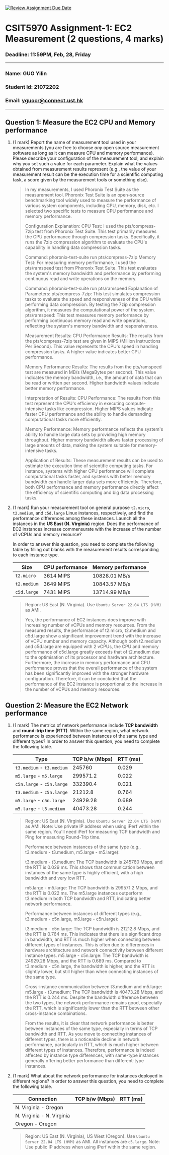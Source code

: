 [![Review Assignment Due Date](https://classroom.github.com/assets/deadline-readme-button-22041afd0340ce965d47ae6ef1cefeee28c7c493a6346c4f15d667ab976d596c.svg)](https://classroom.github.com/a/IAASVEAZ)
# CSIT5970 Assignment-1: EC2 Measurement (2 questions, 4 marks)

### Deadline: 11:59PM, Feb, 28, Friday

---

### Name: GUO Yilin
### Student Id: 21072202
### Email: yguocr@connect.ust.hk

---

## Question 1: Measure the EC2 CPU and Memory performance

1. (1 mark) Report the name of measurement tool used in your measurements (you are free to choose *any* open source measurement software as long as it can measure CPU and memory performance). Please describe your configuration of the measurement tool, and explain why you set such a value for each parameter. Explain what the values obtained from measurement results represent (e.g., the value of your measurement result can be the execution time for a scientific computing task, a score given by the measurement tools or something else).

    > In my measurements, I used Phoronix Test Suite as the measurement tool. Phoronix Test Suite is an open-source benchmarking tool widely used to measure the performance of various system components, including CPU, memory, disk, etc. I selected two specific tests to measure CPU performance and memory performance.
    >
    > Configuration Explanation:
    > CPU Test:
    > I used the pts/compress-7zip test from Phoronix Test Suite. This test primarily measures the CPU performance through compression tasks. Specifically, it runs the 7zip compression algorithm to evaluate the CPU's capability in handling data compression tasks.
    > 
    > Command: phoronix-test-suite run pts/compress-7zip
    > Memory Test: For measuring memory performance, I used the pts/ramspeed test from Phoronix Test Suite. This test evaluates the system's memory bandwidth and performance by performing continuous read and write operations on the memory.
    > 
    > Command: phoronix-test-suite run pts/ramspeed
    > Explanation of Parameters: pts/compress-7zip: This test simulates compression tasks to evaluate the speed and responsiveness of the CPU while performing data compression. By testing the 7zip compression algorithm, it measures the computational power of the system.
    > pts/ramspeed: This test measures memory performance by performing continuous memory read and write operations, reflecting the system's memory bandwidth and responsiveness.
    >
    >  Measurement Results: CPU Performance Results: The results from the pts/compress-7zip test are given in MIPS (Million Instructions Per Second). This value represents the CPU's speed in handling compression tasks. A higher value indicates better CPU performance.
    >
    > Memory Performance Results: The results from the pts/ramspeed test are measured in MB/s (MegaBytes per second). This value indicates the memory bandwidth, i.e., the amount of data that can be read or written per second. Higher bandwidth values indicate better memory performance.
    >
    > Interpretation of Results: CPU Performance: The results from this test represent the CPU's efficiency in executing compute-intensive tasks like compression. Higher MIPS values indicate faster CPU performance and the ability to handle demanding computational tasks more efficiently.
    >
    > Memory Performance: Memory performance reflects the system's ability to handle large data sets by providing high memory throughput. Higher memory bandwidth allows faster processing of large amounts of data, making the system suitable for memory-intensive tasks.
    >
    > Application of Results: These measurement results can be used to estimate the execution time of scientific computing tasks. For instance, systems with higher CPU performance will complete computational tasks faster, and systems with better memory bandwidth can handle larger data sets more efficiently. Therefore, both CPU performance and memory performance directly affect the efficiency of scientific computing and big data processing tasks.

2. (1 mark) Run your measurement tool on general purpose `t2.micro`, `t2.medium`, and `c5d.large` Linux instances, respectively, and find the performance differences among these instances. Launch all the instances in the **US East (N. Virginia)** region. Does the performance of EC2 instances increase commensurate with the increase of the number of vCPUs and memory resource?

    In order to answer this question, you need to complete the following table by filling out blanks with the measurement results corresponding to each instance type.

    | Size        | CPU performance | Memory performance |
    | ----------- | --------------- | ------------------ |
    | `t2.micro`  |    3614 MIPS    |    10828.01 MB/s   |
    | `t2.medium` |    3649 MIPS    |    10843.57 MB/s   |
    | `c5d.large` |    7431 MIPS    |    13714.99 MB/s   |

    > Region: US East (N. Virginia). Use `Ubuntu Server 22.04 LTS (HVM)` as AMI.
    >
    > Yes, the performance of EC2 instances does improve with increasing number of vCPUs and memory resources. From the measured results, the performance of t2.micro, t2.medium and c5d.large show a significant improvement trend with the increase of vCPU number and memory capacity. Although both t2.medium and c5d.large are equipped with 2 vCPUs, the CPU and memory performance of c5d.large greatly exceeds that of t2.medium due to the optimisation of its processor and hardware architecture. Furthermore, the increase in memory performance and CPU performance proves that the overall performance of the system has been significantly improved with the stronger hardware configuration. Therefore, it can be concluded that the performance of the EC2 instance is proportional to the increase in the number of vCPUs and memory resources.

## Question 2: Measure the EC2 Network performance

1. (1 mark) The metrics of network performance include **TCP bandwidth** and **round-trip time (RTT)**. Within the same region, what network performance is experienced between instances of the same type and different types? In order to answer this question, you need to complete the following table.

    | Type                      | TCP b/w (Mbps) | RTT (ms) |
    | ------------------------- | -------------- | -------- |
    | `t3.medium` - `t3.medium` |     245760     |  0.029        |
    | `m5.large` - `m5.large`   |     299571.2   |  0.022        |
    | `c5n.large` - `c5n.large` |     332390.4   |  0.021        |
    | `t3.medium` - `c5n.large` |     21212.8    |  0.764        |
    | `m5.large` - `c5n.large`  |     24929.28   |  0.689        |
    | `m5.large` - `t3.medium`  |     40473.28   |  0.244        |

    > Region: US East (N. Virginia). Use `Ubuntu Server 22.04 LTS (HVM)` as AMI. Note: Use private IP address when using iPerf within the same region. You'll need iPerf for measuring TCP bandwidth and Ping for measuring Round-Trip time.
    >
    > Performance between instances of the same type (e.g., t3.medium - t3.medium, m5.large - m5.large):
    >
    > t3.medium - t3.medium: The TCP bandwidth is 245760 Mbps, and the RTT is 0.029 ms. This shows that communication between instances of the same type is highly efficient, with a high bandwidth and very low RTT.
    >
    > m5.large - m5.large: The TCP bandwidth is 299571.2 Mbps, and the RTT is 0.022 ms. The m5.large instances outperform t3.medium in both TCP bandwidth and RTT, indicating better network performance.
    >
    > Performance between instances of different types (e.g., t3.medium - c5n.large, m5.large - c5n.large):
    >
    > t3.medium - c5n.large: The TCP bandwidth is 21212.8 Mbps, and the RTT is 0.764 ms. This indicates that there is a significant drop in bandwidth, and RTT is much higher when connecting between different types of instances. This is often due to differences in hardware architecture and network connectivity between different instance types.
m5.large - c5n.large: The TCP bandwidth is 24929.28 Mbps, and the RTT is 0.689 ms. Compared to t3.medium - c5n.large, the bandwidth is higher, and the RTT is slightly lower, but still higher than when connecting instances of the same type.
    >
    > Cross-instance communication between t3.medium and m5.large: m5.large - t3.medium: The TCP bandwidth is 40473.28 Mbps, and the RTT is 0.244 ms. Despite the bandwidth difference between the two types, the network performance remains good, especially the RTT, which is significantly lower than the RTT between other cross-instance combinations.
    >
    > From the results, it is clear that network performance is better between instances of the same type, especially in terms of TCP bandwidth and RTT. As you move to connecting instances of different types, there is a noticeable decline in network performance, particularly in RTT, which is much higher between different types of instances. Therefore, performance is indeed affected by instance type differences, with same-type instances generally offering better performance than different-type instances.

2. (1 mark) What about the network performance for instances deployed in different regions? In order to answer this question, you need to complete the following table.

    | Connection                | TCP b/w (Mbps) | RTT (ms) |
    | ------------------------- | -------------- | -------- |
    | N. Virginia - Oregon      |                |          |
    | N. Virginia - N. Virginia |                |          |
    | Oregon - Oregon           |                |          |
 
    > Region: US East (N. Virginia), US West (Oregon). Use `Ubuntu Server 22.04 LTS (HVM)` as AMI. All instances are `c5.large`. Note: Use public IP address when using iPerf within the same region.
